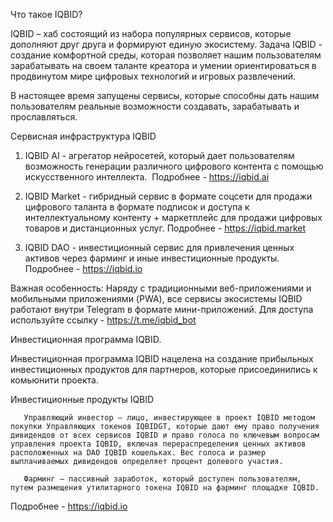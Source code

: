 Что такое IQBID?

IQBID – хаб состоящий из набора популярных сервисов, которые дополняют друг друга и формируют единую экосистему. Задача IQBID  - создание комфортной среды, которая позволяет нашим пользователям зарабатывать на своем таланте креатора и умении ориентироваться в продвинутом мире цифровых технологий и игровых развлечений.

В настоящее время запущены сервисы, которые способны дать нашим пользователям реальные возможности создавать, зарабатывать и прославляться.

Сервисная инфраструктура IQBID

1. IQBID AI  - агрегатор нейросетей, который дает пользователям возможность генерации различного цифрового контента с помощью искусственного интеллекта.  Подробнее  - https://iqbid.ai  
       
2. IQBID Market  - гибридный сервис в формате соцсети для продажи цифрового таланта в формате подписок и доступа к интеллектуальному контенту + маркетплейс для продажи цифровых товаров и дистанционных услуг. Подробнее - https://iqbid.market 

3. IQBID DAO  - инвестиционный сервис для привлечения ценных активов через фарминг и иные инвестиционные продукты. Подробнее - https://iqbid.io 

Важная особенность: Наряду с традиционными веб-приложениями и мобильными приложениями (PWA), все сервисы экосистемы IQBID работают внутри Telegram в формате мини-приложений. Для доступа используйте ссылку - https://t.me/iqbid_bot 

Инвестиционная программа IQBID.

Инвестиционная программа IQBID нацелена на создание прибыльных инвестиционных продуктов для партнеров, которые присоединились к комьюнити проекта.

Инвестиционные продукты IQBID

       Управляющий инвестор — лицо, инвестирующее в проект IQBID методом покупки Управляющих токенов IQBIDGT, которые дают ему право получения дивидендов от всех сервисов IQBID и право голоса по ключевым вопросам управления проекта IQBID, включая перераспределения ценных активов расположенных на DAO IQBID кошельках. Вес голоса и размер выплачиваемых дивидендов определяет процент долевого участия. 

       Фарминг — пассивный заработок, который доступен пользователям, путем размещения утилитарного токена IQBID на фарминг площадке IQBID.

Подробнее - https://iqbid.io 
